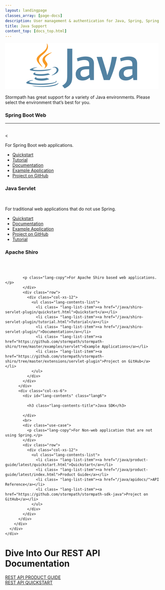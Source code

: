 ```yaml
---
layout: landingpage
classes_array: [page-docs]
description: User management & authentication for Java, Spring, Spring Boot & Apache Shiro apps. Complete set of Stormpath developer documentation & integration tools.
title: Java Support
content_top: [docs_top.html]
---
```

<div class="landingpage java">
  <div class="masthead java-masthead">
    <div class="container">
      <div class="row">
        <div class="col-xs-12">
          <img class="img-responsive logo" src="/images/landingpage/java/logo-java.png">
        </div>
      </div>
    </div>
  </div>
  <div class="container">
    <div class="row">
      <div class="col-xs-12 intro-text">
        <p>Stormpath has great support for a variety of Java environments.  Please select the environment that’s best for you.</p>
      </div>
    </div>
  </div>
  <div class="container">
    <div class="row">
      <div class="col-xs-12 col-sm-12">
        <div class="row">
          <div class="col-xs-6">
            <div id="lang-contents" class="lang1">
              <h3 class="lang-contents-title">Spring Boot Web</h3>
              <hr>
            </div>
            <br>
            <
            <div class="use-case">
            <p class="lang-copy">For Spring Boot web applications.</p>
            </div>
            <div class="row">
              <div class="col-xs-12 lang-list">
                <ul class="lang-contents-list">
                  <li class="lang-list-item"><a href="/java/spring-boot-web/quickstart.html">Quickstart</a></li>
                  <li class= "lang-list-item"><a href="/java/spring-boot-web/tutorial.html">Tutorial</a></li>
                  <li class= "lang-list-item"><a href="/java/spring-boot-web/">Documentation</a></li>
                  <li class= "lang-list-item"><a href="https://github.com/stormpath/stormpath-sdk-java/tree/master/examples/spring-boot-default">Example Application</a></li>
                  <li class= "lang-list-item"><a href="https://github.com/stormpath/stormpath-sdk-java/tree/master/extensions/spring/boot">Project on GitHub</a></li>
                </ul>
              </div>
            </div>
          </div>
          <div class="col-xs-6">
            <div id="lang-contents" class="lang5">
              <h3 class="lang-contents-title">Java Servlet</h3>
            </div>
            <br>
            <div class="use-case">
            <p class="lang-copy">For traditional web applications that do not use Spring.</p>
            </div>
            <div class="row">
              <div class="col-xs-12">
                <ul class="lang-contents-list">
                  <li class="lang-list-item"><a href="/java/servlet-plugin/quickstart.html">Quickstart</a></li>
                  <li class= "lang-list-item"><a href="/java/servlet-plugin/">Documentation</a></li>
                  <li class= "lang-list-item"><a href="https://github.com/stormpath/stormpath-sdk-java/tree/master/examples/servlet">Example Application</a></li>
                  <li class= "lang-list-item"><a href="https://github.com/stormpath/stormpath-sdk-java/tree/master/extensions/servlet">Project on GitHub</a></li>
                  <li class= "lang-list-item"><a href="https://stormpath.com/blog/java-webapp-instant-user-management/">Tutorial</a></li>
                </ul>
              </div>
            </div>
          </div>
        </div>
        <div class="row">
          <div class="col-xs-6">
            <div id="lang-contents" class="lang7">
               <h3 class="lang-contents-title">Apache Shiro</h3>
            </div>
            <br>
            <br>
            <div class="use-case">

            <p class="lang-copy">For Apache Shiro based web applications.</p>
            </div>
            <div class="row">
              <div class="col-xs-12">
                <ul class="lang-contents-list">
                  <li class= "lang-list-item"><a href="/java/shiro-servlet-plugin/quickstart.html">Quickstart</a></li>
                  <li class= "lang-list-item"><a href="/java/shiro-servlet-plugin/tutorial.html">Tutorial</a></li>
                  <li class= "lang-list-item"><a href="/java/shiro-servlet-plugin/">Documentation</a></li>
                  <li class= "lang-list-item"><a href="https://github.com/stormpath/stormpath-shiro/tree/master/examples/servlet">Example Applications</a></li>
                  <li class= "lang-list-item"><a href="https://github.com/stormpath/stormpath-shiro/tree/master/extensions/servlet-plugin">Project on GitHub</a></li>
                </ul>
              </div>
            </div>
          </div>
          <div class="col-xs-6">
            <div id="lang-contents" class="lang6">
              
              <h3 class="lang-contents-title">Java SDK</h3>

            </div>
            <br>
            <div class="use-case">
              <p class="lang-copy">For Non-web application that are not using Spring.</p>
            </div>
            <div class="row">
              <div class="col-xs-12">
                <ul class="lang-contents-list">
                  <li class= "lang-list-item"><a href="/java/product-guide/latest/quickstart.html">Quickstart</a></li>
                  <li class= "lang-list-item"><a href="/java/product-guide/latest/index.html">Product Guide</a></li>
                  <li class= "lang-list-item"><a href="/java/apidocs/">API Reference</a></li>
                  <li class= "lang-list-item"><a href="https://github.com/stormpath/stormpath-sdk-java">Project on GitHub</a></li>
                </ul>
              </div>
            </div>
          </div>
        </div>
      </div>
    </div>
  </div>
  <div class="footer-banner">
    <div class="container info">
      <div class="row">
        <div class="col-xs-12 col-sm-12">
          <h1>Dive Into Our REST API Documentation</h1>
          <div class="row">
            <div class="col-xs-12 col-sm-3 col-sm-offset-3">
              <a class="btn info" href="/rest/product-guide" role="button">REST API PRODUCT GUIDE</a>
            </div>
            <div class="col-xs-12 col-sm-3">
              <a class="btn btn-default" href="/rest/quickstart" role="button">REST API QUICKSTART</a>
            </div>
          </div>
        </div>
      </div>
    </div>
  </div>
</div>
